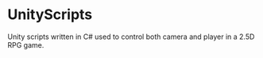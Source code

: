 # UnityScripts
Unity scripts written in C# used to control both camera and player in a 2.5D RPG game.
